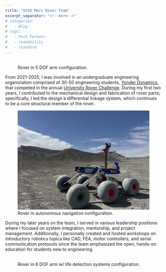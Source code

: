 ```yaml
---
title: "UCSD Mars Rover Team"
excerpt_separator: "<!--more-->"
# categories:
#   - Blog
# tags:
#   - Post Formats
#   - readability
#   - standard
---
```


<figure>
  <img src="/assets/images/rover3.jpg" alt=""/>
  <figcaption>Rover in 5 DOF arm configuration.</figcaption>
</figure>


From 2021-2025, I was involved in an undergraduate engineering organiziation comprised of 30-50 engineering students, [Yonder Dynamics](https://yonderdynamics.org/#/), that competed in the annual [University Rover Challenge](https://urc.marssociety.org/). During my first two years, I contributed to the mechanical design and fabrication of rover parts; specifically, I led the design a differential linkage system, which continues to be a core structural member of the rover.

<figure>
  <img src="/assets/images/rover2.jpg" alt=""/>
  <figcaption>Rover in autonomous navigation configuration.</figcaption>
</figure>

During my later years on the team, I served in various leadership positions where I focused on system integration, mentorship, and project management. Additionally, I personally created and hosted workshops on introductory robotics topics like CAD, FEA, motor controllers, and serial communication protocols since the team emphasized the open, hands-on education for students new to engineering.

<figure>
  <img src="/assets/images/rover1.JPG" alt=""/>
  <figcaption>Rover in 6 DOF arm w/ life detection systems configuration.</figcaption>
</figure>